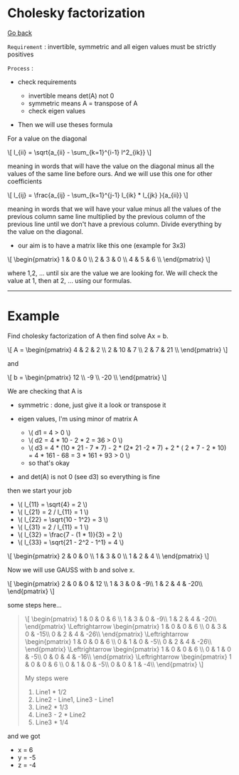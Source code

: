 # Cholesky factorization

[Go back](../index.md)

``Requirement`` : invertible, symmetric and all eigen values must be strictly positives

``Process`` :

* check requirements
    * invertible means det(A) not 0
    * symmetric means A = transpose of A
    * check eigen values

* Then we will use theses formula

For a value on the diagonal

<p>
\[
l_{ii} = \sqrt{a_{ii} - \sum_{k=1}^{i-1} l^2_{ik}}
\]
</p>

meaning in words that will have the value on the diagonal minus
all the values of the same line before ours. And we will use
this one for other coefficients

<p>
\[
l_{ij} = \frac{a_{ij} - \sum_{k=1}^{j-1} l_{ik} * l_{jk} }{a_{ii}}
\]
</p>

meaning in words that we will have your value minus
all the values of the previous column same line multiplied
by the previous column of the previous line until we don't have a previous
column. Divide everything by the value on the diagonal.

* our aim is to have a matrix like this one (example for 3x3)

<p>
\[
\begin{pmatrix}
1 & 0 & 0 \\
2 & 3 & 0 \\
4 & 5 & 6 \\
\end{pmatrix}
\]
</p>

where 1,2, ... until six are the value we are looking for. We will check
the value at 1, then at 2, ... using our formulas.

<hr class="sr">

# Example

Find cholesky factorization of A then find solve Ax = b.

<p>
\[
A = \begin{pmatrix}
4 & 2 & 2 \\
2 & 10 & 7 \\
2 & 7 & 21 \\
\end{pmatrix}
\]
</p>

and

<p>
\[
b = \begin{pmatrix}
12 \\
-9 \\
-20 \\
\end{pmatrix}
\]
</p>


We are checking that A is

* symmetric : done, just give it a look or transpose it
* eigen values, I'm using minor of matrix A

    * <span>
        \( d1 = 4 > 0 \) </span>
    * <span>
        \( d2 = 4 * 10 - 2 * 2 = 36 > 0 \) </span>
    * <span class="row w-100 overflow-auto">
        \(
            d3 = 4 * (10 * 21 - 7 * 7) - 2 * (2* 21 -2 * 7) + 2 * ( 2 * 7 - 2 * 10)
            = 4 * 161 - 68 = 3 * 161 + 93 > 0
        \)</span>
    * so that's okay
* and det(A) is not 0 (see d3) so everything is fine

then we start your job

* <span class="row w-100 overflow-auto">
    \(
    l_{11} = \sqrt{4} = 2
    \)</span>
* <span class="row w-100 overflow-auto">
    \(
    l_{21} = 2 / l_{11} = 1
    \)</span>
* <span class="row w-100 overflow-auto">
    \(
    l_{22} = \sqrt{10 - 1^2} = 3
    \)</span>
* <span class="row w-100 overflow-auto">
    \(
    l_{31} = 2 / l_{11} = 1
    \)</span>
* <span class="row w-100 overflow-auto">
    \(
    l_{32} = \frac{7 - (1 * 1)}{3} = 2
    \)</span>
* <span class="row w-100 overflow-auto">
    \(
    l_{33} = \sqrt{21 - 2^2 - 1^1} = 4
    \)</span>


<p>
\[
\begin{pmatrix}
2 & 0 & 0 \\
1 & 3 & 0 \\
1 & 2 & 4 \\
\end{pmatrix}
\]
</p>

Now we will use GAUSS with b and solve x.

<p>
\[
\begin{pmatrix}
2 & 0 & 0 & 12 \\
1 & 3 & 0 & -9\\
1 & 2 & 4 & -20\\
\end{pmatrix}
\]
</p>

some steps here...

<blockquote class="spoiler overflow-auto">
\[
\begin{pmatrix}
1 & 0 & 0 & 6 \\
1 & 3 & 0 & -9\\
1 & 2 & 4 & -20\\
\end{pmatrix}
\Leftrightarrow 
\begin{pmatrix}
1 & 0 & 0 & 6 \\
0 & 3 & 0 & -15\\
0 & 2 & 4 & -26\\
\end{pmatrix}
\Leftrightarrow 
\begin{pmatrix}
1 & 0 & 0 & 6 \\
0 & 1 & 0 & -5\\
0 & 2 & 4 & -26\\
\end{pmatrix}
\Leftrightarrow 
\begin{pmatrix}
1 & 0 & 0 & 6 \\
0 & 1 & 0 & -5\\
0 & 0 & 4 & -16\\
\end{pmatrix}
\Leftrightarrow 
\begin{pmatrix}
1 & 0 & 0 & 6 \\
0 & 1 & 0 & -5\\
0 & 0 & 1 & -4\\
\end{pmatrix}
\]

My steps were
<ol>
<li>Line1 * 1/2</li>
<li>Line2 - Line1, Line3 - Line1</li>
<li>Line2 * 1/3</li>
<li>Line3 - 2 * Line2</li>
<li>Line3 * 1/4</li>
</ol>
</blockquote>

and we got

* x = 6
* y = -5
* z = -4